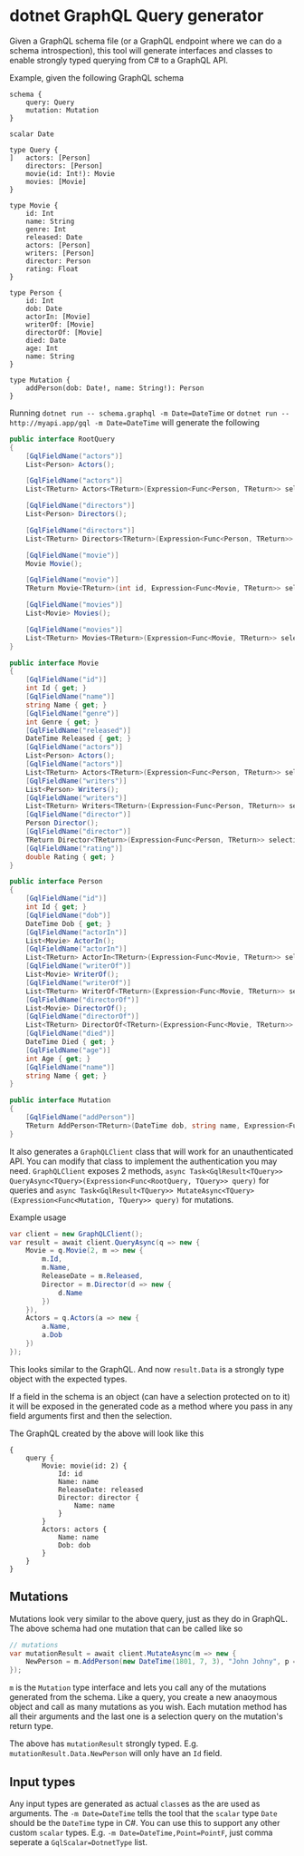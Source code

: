 # dotnet GraphQL Query generator

Given a GraphQL schema file (or a GraphQL endpoint where we can do a schema introspection), this tool will generate interfaces and classes to enable strongly typed querying from C# to a GraphQL API.

Example, given the following GraphQL schema
```
schema {
    query: Query
    mutation: Mutation
}

scalar Date

type Query {
]	actors: [Person]
	directors: [Person]
	movie(id: Int!): Movie
	movies: [Movie]
}

type Movie {
	id: Int
	name: String
	genre: Int
	released: Date
	actors: [Person]
	writers: [Person]
	director: Person
	rating: Float
}

type Person {
	id: Int
	dob: Date
	actorIn: [Movie]
	writerOf: [Movie]
	directorOf: [Movie]
	died: Date
	age: Int
	name: String
}

type Mutation {
    addPerson(dob: Date!, name: String!): Person
}
```

Running `dotnet run -- schema.graphql -m Date=DateTime` or `dotnet run -- http://myapi.app/gql -m Date=DateTime` will generate the following

```c#
public interface RootQuery
{
    [GqlFieldName("actors")]
    List<Person> Actors();

    [GqlFieldName("actors")]
    List<TReturn> Actors<TReturn>(Expression<Func<Person, TReturn>> selection);

    [GqlFieldName("directors")]
    List<Person> Directors();

    [GqlFieldName("directors")]
    List<TReturn> Directors<TReturn>(Expression<Func<Person, TReturn>> selection);

    [GqlFieldName("movie")]
    Movie Movie();

    [GqlFieldName("movie")]
    TReturn Movie<TReturn>(int id, Expression<Func<Movie, TReturn>> selection);

    [GqlFieldName("movies")]
    List<Movie> Movies();

    [GqlFieldName("movies")]
    List<TReturn> Movies<TReturn>(Expression<Func<Movie, TReturn>> selection);
}

public interface Movie
{
    [GqlFieldName("id")]
    int Id { get; }
    [GqlFieldName("name")]
    string Name { get; }
    [GqlFieldName("genre")]
    int Genre { get; }
    [GqlFieldName("released")]
    DateTime Released { get; }
    [GqlFieldName("actors")]
    List<Person> Actors();
    [GqlFieldName("actors")]
    List<TReturn> Actors<TReturn>(Expression<Func<Person, TReturn>> selection);
    [GqlFieldName("writers")]
    List<Person> Writers();
    [GqlFieldName("writers")]
    List<TReturn> Writers<TReturn>(Expression<Func<Person, TReturn>> selection);
    [GqlFieldName("director")]
    Person Director();
    [GqlFieldName("director")]
    TReturn Director<TReturn>(Expression<Func<Person, TReturn>> selection);
    [GqlFieldName("rating")]
    double Rating { get; }
}

public interface Person
{
    [GqlFieldName("id")]
    int Id { get; }
    [GqlFieldName("dob")]
    DateTime Dob { get; }
    [GqlFieldName("actorIn")]
    List<Movie> ActorIn();
    [GqlFieldName("actorIn")]
    List<TReturn> ActorIn<TReturn>(Expression<Func<Movie, TReturn>> selection);
    [GqlFieldName("writerOf")]
    List<Movie> WriterOf();
    [GqlFieldName("writerOf")]
    List<TReturn> WriterOf<TReturn>(Expression<Func<Movie, TReturn>> selection);
    [GqlFieldName("directorOf")]
    List<Movie> DirectorOf();
    [GqlFieldName("directorOf")]
    List<TReturn> DirectorOf<TReturn>(Expression<Func<Movie, TReturn>> selection);
    [GqlFieldName("died")]
    DateTime Died { get; }
    [GqlFieldName("age")]
    int Age { get; }
    [GqlFieldName("name")]
    string Name { get; }
}

public interface Mutation
{
    [GqlFieldName("addPerson")]
    TReturn AddPerson<TReturn>(DateTime dob, string name, Expression<Func<Person, TReturn>> selection);
}
```

It also generates a `GraphQLClient` class that will work for an unauthenticated API. You can modify that class to implement the authentication you may need. `GraphQLClient` exposes 2 methods, `async Task<GqlResult<TQuery>> QueryAsync<TQuery>(Expression<Func<RootQuery, TQuery>> query)` for queries and `async Task<GqlResult<TQuery>> MutateAsync<TQuery>(Expression<Func<Mutation, TQuery>> query)` for mutations.

Example usage

```c#
var client = new GraphQLClient();
var result = await client.QueryAsync(q => new {
    Movie = q.Movie(2, m => new {
        m.Id,
        m.Name,
        ReleaseDate = m.Released,
        Director = m.Director(d => new {
            d.Name
        })
    }),
    Actors = q.Actors(a => new {
        a.Name,
        a.Dob
    })
});
```

This looks similar to the GraphQL. And now `result.Data` is a strongly type object with the expected types.

If a field in the schema is an object (can have a selection protected on to it) it will be exposed in the generated code as a method where you pass in any field arguments first and then the selection.

The GraphQL created by the above will look like this
```
{
    query {
        Movie: movie(id: 2) {
            Id: id
            Name: name
            ReleaseDate: released
            Director: director {
                Name: name
            }
        }
        Actors: actors {
            Name: name
            Dob: dob
        }
    }
}
```

## Mutations

Mutations look very similar to the above query, just as they do in GraphQL. The above schema had one mutation that can be called like so

```c#
// mutations
var mutationResult = await client.MutateAsync(m => new {
    NewPerson = m.AddPerson(new DateTime(1801, 7, 3), "John Johny", p => new { p.Id })
});
```

`m` is the `Mutation` type interface and lets you call any of the mutations generated from the schema. Like a query, you create a new anaoymous object and call as many mutations as you wish. Each mutation method has all their arguments and the last one is a selection query on the mutation's return type.

The above has `mutationResult` strongly typed. E.g. `mutationResult.Data.NewPerson` will only have an `Id` field.

## Input types

Any input types are generated as actual `class`es as the are used as arguments. The `-m Date=DateTime` tells the tool that the `scalar` type `Date` should be the `DateTime` type in C#. You can use this to support any other custom `scalar` types. E.g. `-m Date=DateTime,Point=PointF`, just comma seperate a `GqlScalar=DotnetType` list.
